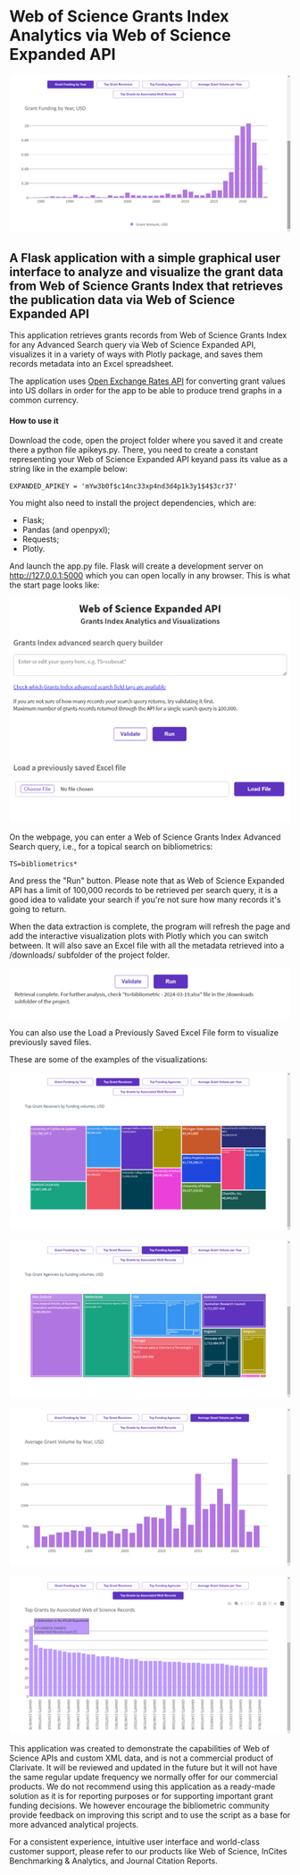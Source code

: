 # Web of Science Grants Index Analytics via Web of Science Expanded API

![Example visualization](/screenshots/grants_by_years.png)

## A Flask application with a simple graphical user interface to analyze and visualize the grant data from Web of Science Grants Index that retrieves the publication data via Web of Science Expanded API

This application retrieves grants records from Web of Science Grants Index for any Advanced Search query via Web of Science Expanded API, visualizes it in a variety of ways with Plotly package, and saves them records metadata into an Excel spreadsheet.

The application uses [Open Exchange Rates API](https://open.er-api.com) for converting grant values into US dollars in order for the app to be able to produce trend graphs in a common currency.

#### How to use it
Download the code, open the project folder where you saved it and create there a python file apikeys.py. There, you need to create a constant representing your Web of Science Expanded API keyand pass its value as a string like in the example below:

```
EXPANDED_APIKEY = 'mYw3b0f$c14nc33xp4nd3d4p1k3y1$4$3cr37'
```

You might also need to install the project dependencies, which are:
- Flask;
- Pandas (and openpyxl);
- Requests;
- Plotly.

And launch the app.py file. Flask will create a development server on http://127.0.0.1:5000 which you can open locally in any browser. This is what the start page looks like:

![Start page](/screenshots/index.png)

On the webpage, you can enter a Web of Science Grants Index Advanced Search query, i.e., for a topical search on bibliometrics:

```
TS=bibliometrics*
```

And press the "Run" button. Please note that as Web of Science Expanded API has a limit of 100,000 records to be retrieved per search query, it is a good idea to validate your search if you're not sure how many records it's going to return.

When the data extraction is complete, the program will refresh the page and add the interactive visualization plots with Plotly which you can switch between. It will also save an Excel file with all the metadata retrieved into a /downloads/ subfolder of the project folder.

![Screenshot](/screenshots/complete.png)

You can also use the Load a Previously Saved Excel File form to visualize previously saved files.

These are some of the examples of the visualizations:

![Example visualization - top grants receivers](/screenshots/top_grants_receivers.png)

![Example visualization - top funding agencies](/screenshots/top_funding_agencies.png)

![Example visualization - average grant volume by years](/screenshots/average_grant_volume_by_years.png)

![Example visualization - top grant records by associated WoS documents](/screenshots/top_grant_records_by_associated_wos_documents.png)

This application was created to demonstrate the capabilities of Web of Science APIs and custom XML data, and is not a commercial product of Clarivate. It will be reviewed and updated in the future but it will not have the same regular update frequency we normally offer for our commercial products. We do not recommend using this application as a ready-made solution as it is for reporting purposes or for supporting important grant funding decisions. We however encourage the bibliometric community provide feedback on improving this script and to use the script as a base for more advanced analytical projects.

For a consistent experience, intuitive user interface and world-class customer support, please refer to our products like Web of Science, InCites Benchmarking & Analytics, and Journal Citation Reports.
